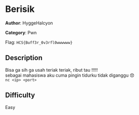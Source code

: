 # Berisik

**Author**: HyggeHalcyon

**Category**: Pwn

Flag: `HCS{Buff3r_0v3rfl0wwwwww}`

## Description

Bisa ga sih ga usah teriak teriak, ribut tau !!!!!    
sebagai mahasiswa aku cuma pingin tidurku tidak diganggu 😞   
`nc <ip> <port>`

## Difficulty

Easy

